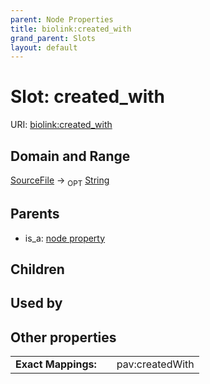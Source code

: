 ```yaml
---
parent: Node Properties
title: biolink:created_with
grand_parent: Slots
layout: default
---
```


# Slot: created_with




URI: [biolink:created_with](https://w3id.org/biolink/vocab/created_with)

## Domain and Range

[SourceFile](SourceFile.md) ->  <sub>OPT</sub> [String](types/String.md)

## Parents

 *  is_a: [node property](node_property.md)

## Children


## Used by


## Other properties

|  |  |  |
| --- | --- | --- |
| **Exact Mappings:** | | pav:createdWith |

